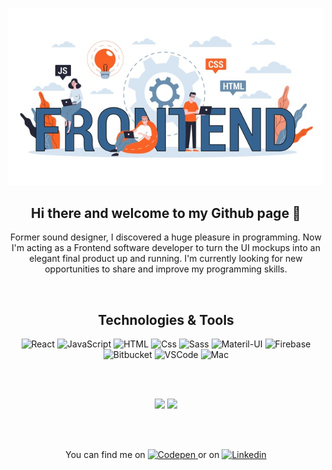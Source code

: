<p align="center">
  <img src="/frontend-ilustration.jpeg" alt="frontend-ilustration"/>
</p>
<h2 align="center">Hi there and welcome to my Github page 👋</h2>

<p align="center">
  Former sound designer, I discovered a huge pleasure in programming. Now I'm acting as a Frontend software developer to turn the UI mockups into an elegant final product up and running. I'm currently looking for new opportunities to share and improve my programming skills.
</p>

<br/>

<h2 align="center">Technologies & Tools</h2>

<!-- https://simpleicons.org/?q=codepen -->

<p align="center">
  <img alt="React" src="https://img.shields.io/badge/React-61DAFB?logo=react&logoColor=white&style=flat" />
  <img alt="JavaScript" src="https://img.shields.io/badge/JavaScript-F7DF1E?logo=javascript&logoColor=white&style=flat" />
  <img alt="HTML" src="https://img.shields.io/badge/HTML-E34F26?logo=html5&logoColor=white&style=flat" />
  <img alt="Css" src="https://img.shields.io/badge/CSS-1572B6?logo=css3&logoColor=white&style=flat" />
  <img alt="Sass" src="https://img.shields.io/badge/Sass-CC6699?logo=sass&logoColor=white&style=flat" />
  <img alt="Materil-UI" src="https://img.shields.io/badge/Material&#8211UI-0081CB?logo=material-ui&logoColor=white&style=flat" />
  <!-- <img alt="GraphQl" src="https://img.shields.io/badge/GraphQL-E10098?logo=graphql&logoColor=white&style=for-the-badge" /> -->
  <img alt="Firebase" src="https://img.shields.io/badge/Firebase-FFCA28?logo=firebase&logoColor=white&style=flat" />
  <img alt="Bitbucket" src="https://img.shields.io/badge/Bitbuket-0052CC?logo=bitbucket&logoColor=white&style=flat" />
  <img alt="VSCode" src="https://img.shields.io/badge/VSCode-007ACC?logo=visualstudiocode&logoColor=white&style=flat" />
  <img alt="Mac" src="https://img.shields.io/badge/macOS-000000?logo=macos&logoColor=white&style=flat" />
</p>

<br/>
<br/>

<p align="center">
<!--   [![Anurag's GitHub stats](https://github-readme-stats.vercel.app/api?username=GutuGaluppo&show_icons=true&theme=radical)](https://github.com/anuraghazra/github-readme-stats)
   -->
<!--   <img
  src="https://github-readme-stats.vercel.app/api?username=GutuGaluppo&title_color=fc438c&icon_color=e9ca45&text_color=a8fdf5&bg_color=45,000000,292f34&custom_title=Gutu+Galuppo's+GitHub+Stats&show_icons=true"
/> -->

 <img src="https://github-readme-stats.vercel.app/api?username=GutuGaluppo&theme=radical&custom_title=Gutu+Galuppo's+GitHub+Stats&show_icons=true" />

 <img src="https://github-readme-stats.vercel.app/api/wakatime?username=GutuGaluppo&theme=radical&layout=compact" />
</p>

<br/>
<br/>

<p align="center">
  You can find me on
  <a href="https://codepen.io/gutugaluppo">
    <img
      alt="Codepen"
      src="https://img.shields.io/badge/Codepen-000000?logo=codepen&logoColor=white"
    />
  </a>
    or on
  <a href="https://www.linkedin.com/in/augusto-galuppo/">
    <img
      alt="Linkedin"
      src="https://img.shields.io/badge/Linkedin-000?logo=linkedin&logoColor=white"
    />
  </a>
</p>
